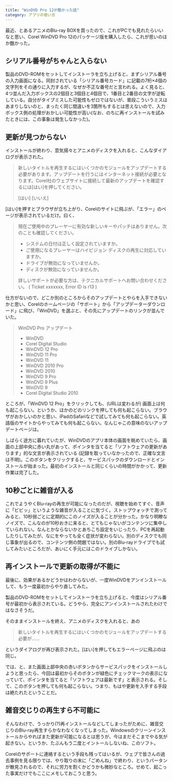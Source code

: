 ```yaml
---
title: "WinDVD Pro 12が酷かった話"
category: アプリの使い方
---
```


最近、とあるアニメのBlu-ray BOXを買ったので、これがPCでも見れたらいいなと思い、Corel WinDVD Pro 12のパッケージ版を購入したら、これが思いのほか酷かった。

## シリアル番号がちゃんと入らない

製品のDVD-ROMをセットしてインストーラを立ち上げると、まずシリアル番号の入力画面になる。同封されている「シリアル番号カード」に記載の7桁×4個の文字列をその通りに入力するが、なぜか不正な番号だと言われる。よく見ると、4つ並んだ入力ボックスの2個目と3個目と4個目で、1番目と2番目の文字が逆転している。自分がタイプミスした可能性もゼロではないが、普段こういうミスはあまりしないのと、まったく同じ間違いを3箇所もするとは思えないので、入力ボックス側の処理がおかしい可能性が高い(なお、のちに再インストールを試みたときには、この事象は発生しなかった)。

## 更新が見つからない

インストールが終わり、意気揚々とアニメのディスクを入れると、こんなダイアログが表示された。

> 新しいタイトルを再生するにはいくつかのモジュールをアップデートする必要があります。アップデートを行うにはインターネット接続が必要となります。Corel社のウェブサイトに接続して最新のアップデートを確認するには[はい]を押してください。  
>
> [はい] [いいえ]

[はい]を押すとブラウザが立ち上がり、Corelのサイトに飛ぶが、「エラー」のページが表示されているだけ。曰く、

> 現在ご使用中のプレーヤーに有効な新しいキーやパッチはありません。次のことも確認してください。
>
> - システムの日付は正しく設定されていますか。
> - ご使用になるプレーヤーはハイビジョン ディスクの再生に対応していますか。
> - ドライブが無効になっていませんか。
> - ディスクが無効になっていませんか。
>
> 詳しいサポートが必要な方は、テクニカルサポートへお問い合わせください。 ( Ticket xxxxxxx, Error ID is r13 )

仕方がないので、どこか別のところからそのアップデートとやらを入手できないかと思い、Corelのホームページの「サポート」から「アップデーターダウンロード」に飛び、「WinDVD」を選ぶと、その先にアップデートのリンクが並んでいた。

> WinDVD Pro アップデート
>
> - WinDVD
> - Corel Digital Studio
> - WinDVD 12 Pro
> - WinDVD 11 Pro
> - WinDVD 11
> - WinDVD 2010 Pro
> - WinDVD 2010
> - WinDVD 9 Pro
> - WinDVD 9 Plus
> - WinDVD 9
> - Corel Digital Studio 2010

ところが、「WinDVD 12 Pro」をクリックしても、(URLは変わるが) 画面上は何も起こらない。というか、ほかのどのリンクを押しても何も起こらない。ブラウザがおかしいのかと思い、iPadのSafariなどで試してみても何も起こらない。英語版のサイトからやってみても何も起こらない。なんじゃこの意味のないアップデートページは。

しばらく途方に暮れていたが、WinDVDのアプリ本体の画面を眺めていたら、画面の上部中央に赤い丸があって、ポインタを当てると「ソフトウェアの更新があります」的な文言が表示されている (記録を取っていなかったので、正確な文言は不明)。このボタンをクリックすると、サービスパックのダウンロードとインストールが始まった。最初のインストールと同じくらいの時間がかかって、更新作業は完了した。

## 10秒ごとに雑音が入る

これでようやくBlu-rayの再生が可能になったのだが、視聴を始めてすぐ、音声に「ビビッ」というような雑音が入ることに気づく。ストップウォッチで測ってみると、10秒弱ごとに定期的にこのノイズが入ることが分かった。かなり明瞭なノイズで、こんなのが10秒おきに来ると、とてもじゃないがコンテンツに集中していられない。なんとかならないかとあちこち設定をいじったり、PCを再起動したりしてみたが、なにをやっても全く症状が変わらない。別のディスクでも同じ事象が出るので、コンテンツ側の問題ではない。別のBlu-rayドライブでも試してみたいところだが、あいにく手元にはこのドライブしかない。

## 再インストールで更新の取得が不能に

最後に、効果があるかどうかはわからないが、一度WinDVDをアンインストールして、もう一度最初からやり直してみた。

製品のDVD-ROMをセットしてインストーラを立ち上げると、今度はシリアル番号が最初から表示されている。どうやら、完全にアンインストールされたわけではなさそうだ。

そのままインストールを終え、アニメのディスクを入れると、あの

> 新しいタイトルを再生するにはいくつかのモジュールをアップデートする必要が……

というダイアログが再び表示された。[はい]を押してもエラーページに飛ぶのは同じ。

では、と、また画面上部中央の赤いボタンからサービスパックをインストールしようと思ったら、今回は最初からそのボタンが緑色にチェックマークの表示になっていて、ポインタを当てると「ソフトウェアは最新です」と表示される。そして、このボタンを押しても何も起こらない。つまり、もはや更新を入手する手段は絶たれたということだ。

## 雑音交じりの再生すら不可能に

そんなわけで、うっかり(?)再インストールなどしてしまったがために、雑音交じりのBlu-ray再生すらかなわなくなってしまった。Windowsのクリーンインストールからやればまた更新が可能になるとは思うが、今はまだそこまでやる気が起きない。というか、たぶんもう二度とイントールしないね、このソフト。

Corelのサポートに連絡するという手段も残ってはいるが、ウェブで皆さんの過去事例を見る限りでは、やり取りの末に「ごめんね」で終わり、というパータンが散見されるので、それに労力を割くかどうかも微妙なところ。せめて、起こった事実だけでもここにメモしておこうと思う。
